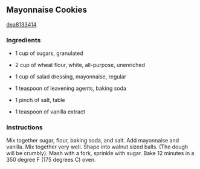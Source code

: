 ## Mayonnaise Cookies

[dea8133414](http://allrecipes.com/recipe/mayonnaise-cookies/)

### Ingredients

 - 1 cup of sugars, granulated

 - 2 cup of wheat flour, white, all-purpose, unenriched

 - 1 cup of salad dressing, mayonnaise, regular

 - 1 teaspoon of leavening agents, baking soda

 - 1 pinch of salt, table

 - 1 teaspoon of vanilla extract

### Instructions

Mix together sugar, flour, baking soda, and salt. Add mayonnaise and vanilla. Mix together very well. Shape into walnut sized balls. (The dough will be crumbly). Mash with a fork, sprinkle with sugar. Bake 12 minutes in a 350 degree F (175 degrees C) oven.